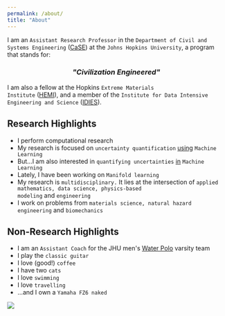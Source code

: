 ```yaml
---
permalink: /about/
title: "About"
---
```



I am an <code>Assistant Research Professor</code> in the  <code>Department of Civil and Systems Engineering</code> (<a href="https://engineering.jhu.edu/case/" target="_blank">CaSE</a>) at the <code>Johns Hopkins University</code>, a program  that stands for:

### <center><i>"Civilization Engineered"</i></center>


I am also a fellow at the Hopkins <code>Extreme Materials Institute</code> (<a href="https://hemi.jhu.edu">HEMI</a>), and a member of the <code>Institute for Data Intensive Engineering and Science</code> (<a href="https://idies.jhu.edu">IDIES</a>). 


## Research Highlights

* I perform computational research
* My research is focused on <code>uncertainty quantification</code>  <u>using</u> <code>Machine Learning</code>
* But...I am also interested in <code>quantifying uncertainties</code> <u>in</u> <code>Machine Learning</code>
* Lately, I have been working on <code>Manifold learning</code>
* My research is <code>multidisciplinary.</code> It lies at the intersection of <code>applied mathematics, data science, physics-based modeling</code> and <code>engineering</code>
* I work on problems from <code>materials science, natural hazard engineering</code> and <code>biomechanics</code>


## Non-Research Highlights

*  I am an <code>Assistant Coach</code> for the JHU men's <a href="https://hopkinssports.com/sports/mens-water-polo" target="_blank">Water Polo</a> varsity team
* I play the <code>classic guitar</code>
* I love (good!) <code>coffee</code>
* I have two <code>cats</code>
* I love <code>swimming</code>
* I love <code>travelling</code>
* ...and I own a <code>Yamaha FZ6 naked</code>


<img src="{{ site.url }}{{ site.baseurl }}/assets/images/image1.png"/>

